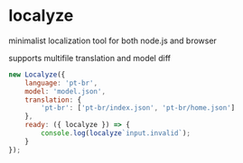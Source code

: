 # localyze
minimalist localization tool for both node.js and browser

supports multifile translation and model diff

```javascript
new Localyze({
    language: 'pt-br',
    model: 'model.json',
    translation: {
        'pt-br': ['pt-br/index.json', 'pt-br/home.json']
    },
    ready: ({ localyze }) => {
        console.log(localyze`input.invalid`);
    }
});
```

